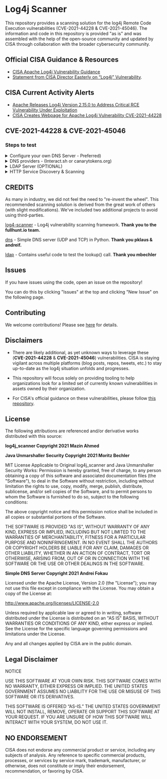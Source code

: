 # Log4j Scanner #

This repository provides a scanning solution for the log4j Remote Code Execution vulnerabilities (CVE-2021-44228 & CVE-2021-45046). 
The information and code in this repository is provided "as is" and was assembled with the help of the open-source community and updated by CISA through collaboration with the broader cybersecurity community.

## Official CISA Guidance & Resources ##

- [CISA Apache Log4j Vulnerability Guidance](https://www.cisa.gov/uscert/apache-log4j-vulnerability-guidance)
- [Statement from CISA Director Easterly on “Log4j” Vulnerability](https://www.cisa.gov/news/2021/12/11/statement-cisa-director-easterly-log4j-vulnerability).

## CISA Current Activity Alerts ##

- [Apache Releases Log4j Version 2.15.0 to Address Critical RCE Vulnerability Under Exploitation](https://www.cisa.gov/uscert/ncas/current-activity/2021/12/10/apache-releases-log4j-version-2150-address-critical-rce)
- [CISA Creates Webpage for Apache Log4j Vulnerability CVE-2021-44228](https://www.cisa.gov/uscert/ncas/current-activity/2021/12/13/cisa-creates-webpage-apache-log4j-vulnerability-cve-2021-44228)

## CVE-2021-44228 & CVE-2021-45046 ##

### Steps to test ###

<details><summary>Configure your own DNS Server - Preferred) </summary><br/>
- Add DNS records to your domain. (example.com)

- `A` record with a value of your IP address (`test.example.com` -> <PUBLIC IP ADDRESS>)
- `NS` record (`ns1.example.com`) with a value of the `test.example.com` as chosen above.

- Host a DNS server to log DNS requests made to your domain. 

- Install the requirement modules -> `pip3 install -r requirements.txt`

- Modify the `dns/ddnsserver.py` script with the value of the NS record above (`test.example.com`) 

- `python3 dns/ddnsserver.py --udp 53 >> dns-results.txt`

- Test it with `nslookup hello.test.example.com`. You can run `tail -f dns-results.txt` to monitor these logs. 

- You should see the entry in your `dns-results.txt` file after the `nslookup` command. Once you do, you're ready to scan! 

- Note: Same concepts will apply if you're using internal DNS to test this. 

</details>

<details><summary>DNS providers - (Interact.sh or canarytokens.org) </summary><br/>

- [Interact.sh](https://github.com/projectdiscovery/interactsh)  - Interactsh is an open-source solution for out-of-band data extraction. It is a tool designed to detect bugs that cause external interactions. These bugs include, Blind SQLi, Blind CMDi, SSRF, etc. 

- [Canarytokens.org](https://canarytokens.org/generate) - Canarytokens helps track activity and actions on your network.

</details>

<details><summary>LDAP Server (OPTIONAL)</summary><br/>

- Reference the `README.md` under the `ldap` directory if you'd also like to test a running LDAP server.

- Build the project using maven. `cd ldap`

- `mvn clean package -DskipTests`

- `nohup java -cp target/marshalsec-0.0.3-SNAPSHOT-all.jar marshalsec.jndi.LDAPRefServer "http://127.0.0.1:8080/#payload" 443 >> ldap_requests.txt &`

- There are [alternatives](https://github.com/alexandre-lavoie/python-log4rce) to this project as well. 
</details>

<details><summary>HTTP Service Discovery & Scanning</summary><br/>

- Gather your most update-to-date asset list of your organization and find web services. Though this vulnerability does not solely affect web services, 
this will serve as a great starting point to minimizing the attack surface.

- **If you have a list of company owned URLS, you may skip this step**: Utilize some well known tools like [httpprobe](https://github.com/tomnomnom/httprobe) or [httpx](https://github.com/projectdiscovery/httpx) to identify web services running on multiple ports. Basic Example: `httpprobe` -> `cat list-of-your-company-domains.txt | $HOME/go/bin/httprobe > your-web-assets.txt`

- Now that you have a list of URLs, you're ready to scan: `python3 log4j-scan.py --run-all-tests --custom-dns-callback-host test.example.com -l web-asset-urls.txt`

- Be sure to scan for the **new** CVE as well -> `python3 log4j-scan.py --test-CVE-2021-45046 --custom-dns-callback-host test.example.com -l web-asset-urls.txt`

- Monitor the DNS server configured in **Step 2**.
</details>

## CREDITS ##

As many in industry, we did not feel the need to "re-invent the wheel". This
recommended scanning solution is derived from the great work of others (with slight modifications). We've included two additional
projects to avoid using third-parties.

[log4-scanner](https://github.com/fullhunt/log4j-scan) - Log4j vulnerability scanning framework. **Thank you to the fullhunt.io team.**

[dns](https://gist.github.com/pklaus/b5a7876d4d2cf7271873) - Simple DNS server (UDP and TCP) in Python. **Thank you pklaus & andreif.**

[ldap](https://github.com/mbechler/marshalsec) - Contains useful code to test the lookup() call. **Thank you mbechler**


## Issues ##

If you have issues using the code, open an issue on the repository!

You can do this by clicking "Issues" at the top and clicking "New Issue" on the following page.

## Contributing ##

We welcome contributions!  Please see [here](CONTRIBUTING.md) for details.

## Disclaimers ##

- There are likely additional, as yet unknown ways to leverage these (**CVE-2021-44228** & **CVE-2021-45046**) vulnerabilities. CISA is staying vigilant across
multiple platforms (blog posts, repos, tweets, etc.) to stay up-to-date as the log4j situation unfolds and progresses.

- This repository will focus solely on providing tooling to help organizations look for a limited set of currently known vulnerabilities in assets owned by their organization.

- For CISA's official guidance on these vulnerabilities, please follow [this repository](https://github.com/cisagov/log4j-affected-db).

## License ##

The following attributions are referenced and/or derivative works distributed with this source: 

**log4j_scanner Copyright 2021 Mazin Ahmed**

**Java Unmarshaller Security Copyright 2021 Moritz Bechler**

MIT License Applicable to Original log4j_scanner and Java Unmarshaller Security Works: Permission is hereby granted, free of charge, to any person obtaining a copy of this software and associated documentation files (the "Software"), to deal in the Software without restriction, including without limitation the rights to use, copy, modify, merge, publish, distribute, sublicense, and/or sell copies of the Software, and to permit persons to whom the Software is furnished to do so, subject to the following conditions: 

The above copyright notice and this permission notice shall be included in all copies or substantial portions of the Software. 

THE SOFTWARE IS PROVIDED "AS IS", WITHOUT WARRANTY OF ANY KIND, EXPRESS OR IMPLIED, INCLUDING BUT NOT LIMITED TO THE WARRANTIES OF MERCHANTABILITY, FITNESS FOR A PARTICULAR PURPOSE AND NONINFRINGEMENT. IN NO EVENT SHALL THE AUTHORS OR COPYRIGHT HOLDERS BE LIABLE FOR ANY CLAIM, DAMAGES OR OTHER LIABILITY, WHETHER IN AN ACTION OF CONTRACT, TORT OR OTHERWISE, ARISING FROM, OUT OF OR IN CONNECTION WITH THE SOFTWARE OR THE USE OR OTHER DEALINGS IN THE SOFTWARE. 

**Simple DNS Server Copyright 2021 Andrei Fokau**

Licensed under the Apache License, Version 2.0 (the "License"); you may not use this file except in compliance with the License.  You may obtain a copy of the License at: 

http://www.apache.org/licenses/LICENSE-2.0

Unless required by applicable law or agreed to in writing, software distributed under the License is distributed on an "AS IS" BASIS, WITHOUT WARRANTIES OR CONDITIONS OF ANY KIND, either express or implied.  See the License for the specific language governing permissions and limitations under the License. 

Any and all changes applied by CISA are in the public domain. 

## Legal Disclaimer ##

NOTICE

USE THIS SOFTWARE AT YOUR OWN RISK. THIS SOFTWARE COMES WITH NO WARRANTY, EITHER EXPRESS OR IMPLIED. THE UNITED STATES GOVERNMENT ASSUMES NO LIABILITY FOR THE USE OR MISUSE OF THIS SOFTWARE OR ITS DERIVATIVES.

THIS SOFTWARE IS OFFERED “AS-IS.” THE UNITED STATES GOVERNMENT WILL NOT INSTALL, REMOVE, OPERATE OR SUPPORT THIS SOFTWARE AT YOUR REQUEST. IF YOU ARE UNSURE OF HOW THIS SOFTWARE WILL INTERACT WITH YOUR SYSTEM, DO NOT USE IT.

## NO ENDORSEMENT ##
CISA does not endorse any commercial product or service, including any subjects of analysis. Any reference to specific commercial products, processes, or services by service mark, trademark, manufacturer, or otherwise, does not constitute or imply their endorsement, recommendation, or favoring by CISA.

